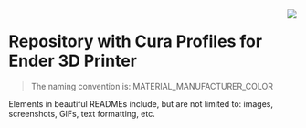 <img src="icon.png" align="right" />

# Repository with Cura Profiles for Ender 3D Printer
> The naming convention is: MATERIAL_MANUFACTURER_COLOR

Elements in beautiful READMEs include, but are not limited to: images, screenshots, GIFs, text formatting, etc.

